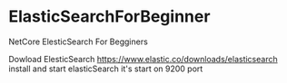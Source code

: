 # ElasticSearchForBeginner
NetCore ElesticSearch For Begginers

Dowload ElesticSearch https://www.elastic.co/downloads/elasticsearch
install and start elasticSearch
it's start on 9200 port